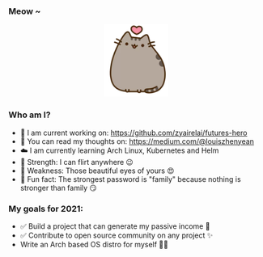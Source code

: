 ### Meow ~

<p align="center">
  <img src="kitten.png">
</p>

### Who am I?
- 🤖 I am current working on: https://github.com/zyairelai/futures-hero
- 🦄 You can read my thoughts on: https://medium.com/@louiszhenyean 
- ☁️ I am currently learning Arch Linux, Kubernetes and Helm 
- 💪 Strength: I can flirt anywhere 😉
- 🥺 Weakness: Those beautiful eyes of yours 😍
- 🤔 Fun fact: The strongest password is "family" because nothing is stronger than family 😏

### My goals for 2021:
- ✅ Build a project that can generate my passive income 🚀
- ✅ Contribute to open source community on any project ✨
- Write an Arch based OS distro for myself 👨‍💻

